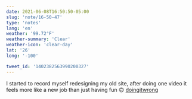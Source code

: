 ```yaml
---
date: 2021-06-08T16:50:50-05:00
slug: 'note/16-50-47'
type: 'notes'
lang: 'en'
weather: '99.72°F'
weather-summary: 'Clear'
weather-icon: 'clear-day'
lat: '26'
long: '-100'

tweet_id: '1402382563990200327'
---
```

I started to record myself redesigning my old site, after doing one video it feels more like a new job than just having fun 🙃 [doingitwrong](https://twitter.com/hashtag/doingitwrong)
